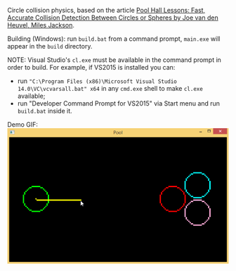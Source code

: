 Circle collision physics, based on the article [Pool Hall Lessons: Fast, Accurate Collision Detection Between Circles or Spheres by Joe van den Heuvel, Miles Jackson](http://www.gamasutra.com/view/feature/131424/pool_hall_lessons_fast_accurate_.php).

Building (Windows): run `build.bat` from a command prompt, `main.exe` will appear in the `build` directory.

NOTE: Visual Studio's `cl.exe` must be available in the command prompt in order to build. For example, if VS2015 is installed you can:
* run `"C:\Program Files (x86)\Microsoft Visual Studio 14.0\VC\vcvarsall.bat" x64` in any `cmd.exe` shell to make `cl.exe` available;
* run "Developer Command Prompt for VS2015" via Start menu and run `build.bat` inside it.

Demo GIF:  
![Demo GIF](demo.gif)
